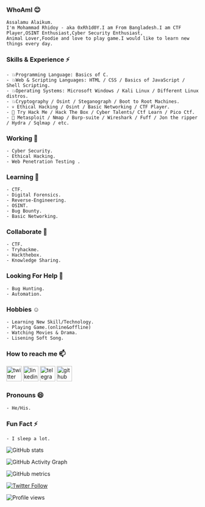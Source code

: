 ### WhoAmI 😊
    Assalamu Alaikum.
    I'm Mohammad Rhidoy - aka 0xRh1d0Y.I am From Bangladesh.I am CTF Player,OSINT Enthusiast,Cyber Security Enthusiast,
    Animal Lover,Foodie and love to play game.I would like to learn new things every day.
    
### Skills & Experience ⚡
    - 💥Programming Language: Basics of C.
    - 💥Web & Scripting Languages: HTML / CSS / Basics of JavaScript / Shell Scripting.
    - 💥Operating Systems: Microsoft Windows / Kali Linux / Different Linux distros.
    - 💥Cryptography / Osint / Steganograph / Boot to Root Machines.
    - 💀 Ethical Hacking / Osint / Basic Networking / CTF Player.
    - 👀 Try Hack Me / Hack The Box / Cyber Talents/ Ctf Learn / Pico Ctf.
    - 💪 Metasploit / Nmap / Burp-suite / Wireshark / Fuff / Jon the ripper / Hydra / Sqlmap / etc.

### Working 🔭
    - Cyber Security.
    - Ethical Hacking.
    - Web Penetration Testing .
### Learning 🌱
    - CTF.
    - Digital Forensics.
    - Reverse-Engineering.
    - OSINT.
    - Bug Bounty.
    - Basic Networking.

### Collaborate 👯
    - CTF.
    - Tryhackme.
    - Hackthebox.
    - Knowledge Sharing.
    
### Looking For Help 🤔
    - Bug Hunting.
    - Automation. 
    
### Hobbies ☺️
    - Learning New Skill/Technology.
    - Playing Game.(online&offline)
    - Watching Movies & Drama.
    - Lisening Soft Song.
    
### How to reach me 📫
   [<img src='https://cdn.jsdelivr.net/npm/simple-icons@3.0.1/icons/twitter.svg' alt='twitter' height='40'>](https://twitter.com/0xRh1d0Y)
   [<img src='https://cdn.jsdelivr.net/npm/simple-icons@3.0.1/icons/linkedin.svg' alt='linkedin' height='40'>](https://www.linkedin.com/in/0xrh1d0y/)
   [<img src='https://cdn.jsdelivr.net/npm/simple-icons@3.0.1/icons/telegram.svg' alt='telegram' height='40'>](https://t.me/OxRh1d0Y)
   [<img src='https://cdn.jsdelivr.net/npm/simple-icons@3.0.1/icons/github.svg' alt='github' height='40'>](https://github.com/0xRh1d0Y)

### Pronouns 😄
    - He/His.

### Fun Fact ⚡
    - I sleep a lot.


![GitHub stats](https://github-readme-stats.vercel.app/api?username=0xRh1d0Y&show_icons=true&theme=dark&title_color=ffffff&icon_color=bb2acf&text_color=daf7dc&bg_color=151515)

![GitHub Activity Graph](https://activity-graph.herokuapp.com/graph?username=0xRh1d0Y)

![GitHub metrics](https://metrics.lecoq.io/0xRh1d0Y)

[![Twitter Follow](https://img.shields.io/twitter/follow/0xRh1d0Y?color=1DA1F2&logo=twitter&style=for-the-badge)](https://twitter.com/intent/follow?original_referer=https%3A%2F%2Fgithub.com%2F0xRh1d0Y&screen_name=0xRh1d0Y)

![Profile views](https://gpvc.arturio.dev/0xRh1d0Y)
